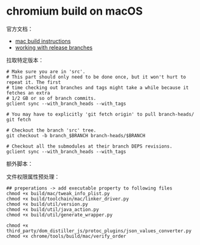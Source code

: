 # chromium build on macOS

官方文档：<br>
- [mac build instructions](https://chromium.googlesource.com/chromium/src/+/master/docs/mac_build_instructions.md)
- [working with release branches](https://www.chromium.org/developers/how-tos/get-the-code/working-with-release-branches)


拉取特定版本：<br>
```shell
# Make sure you are in 'src'.
# This part should only need to be done once, but it won't hurt to repeat it. The first
# time checking out branches and tags might take a while because it fetches an extra
# 1/2 GB or so of branch commits. 
gclient sync --with_branch_heads --with_tags

# You may have to explicitly 'git fetch origin' to pull branch-heads/
git fetch

# Checkout the branch 'src' tree.
git checkout -b branch_$BRANCH branch-heads/$BRANCH

# Checkout all the submodules at their branch DEPS revisions.
gclient sync --with_branch_heads --with_tags
```

额外脚本：

文件权限属性预处理：<br>
```shell
## preperations -> add executable property to following files
chmod +x build/mac/tweak_info_plist.py
chmod +x build/toolchain/mac/linker_driver.py
chmod +x build/util/version.py
chmod +x build/util/java_action.py
chmod +x build/util/generate_wrapper.py

chmod +x third_party/dom_distiller_js/protoc_plugins/json_values_converter.py
chmod +x chrome/tools/build/mac/verify_order
```